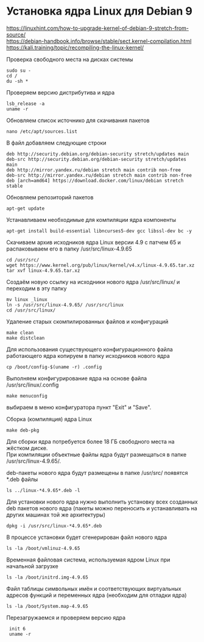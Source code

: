 # Установка ядра Linux для Debian 9

https://linuxhint.com/how-to-upgrade-kernel-of-debian-9-stretch-from-source/  
https://debian-handbook.info/browse/stable/sect.kernel-compilation.html  
https://kali.training/topic/recompiling-the-linux-kernel/

Проверка свободного места на дисках системы
    
    sudo su -
    cd /
    du -sh *
    
Проверяем версию дистрибутива и ядра

    lsb_release -a
    uname -r

Обновляем список источнико для скачивания пакетов

    nano /etc/apt/sources.list

В файл добавляем следующие строки

    deb http://security.debian.org/debian-security stretch/updates main
    deb-src http://security.debian.org/debian-security stretch/updates main
    deb http://mirror.yandex.ru/debian stretch main contrib non-free
    deb-src http://mirror.yandex.ru/debian stretch main contrib non-free
    deb [arch=amd64] https://download.docker.com/linux/debian stretch stable

Обновляем репозиторий пакетов

    apt-get update

Устанавливаем необходимые для компиляции ядра компоненты
    
    apt-get install build-essential libncurses5-dev gcc libssl-dev bc -y

Скачиваем архив исходников ядра Linux версии 4.9 с патчем 65 и распаковываем его в папку /usr/src/linux-4.9.65

    cd /usr/src/
    wget https://www.kernel.org/pub/linux/kernel/v4.x/linux-4.9.65.tar.xz
    tar xvf linux-4.9.65.tar.xz

Создаём новую ссылку на исходники нового ядра /usr/src/linux/ и переходим в эту папку
    
    mv linux _linux
    ln -s /usr/src/linux-4.9.65/ /usr/src/linux
    cd /usr/src/linux/

Удаление старых скомпилированных файлов и конфигураций

    make clean
    make distclean

Для использования существующего конфигурационного файла работающего ядра копируем в папку исходников нового ядра 

    cp /boot/config-$(uname -r) .config
    
Выполняем конфигурирование ядра на основе файла /usr/src/linux/.config

    make menuconfig

выбираем в меню конфигуратора пункт "Exit" и "Save".

Сборка (компиляция) ядра Linux
    
    make deb-pkg

Для сборки ядра потребуется более 18 ГБ свободного места на жёстком диске.  
При компиляции объектные файлы ядра будут размещаться в папке /usr/src/linux-4.9.65/.

deb-пакеты нового ядра будут размещены в папке /usr/src/ появятся *.deb файлы
    
    ls ../linux-*4.9.65*.deb -l

Для установки нового ядра нужно выполнить установку всех созданных deb пакетов нового ядра (пакеты можно переносить и устанавливать на других машинах той же архитектуры)

    dpkg -i /usr/src/linux-*4.9.65*.deb

В процессе установки будет сгенерирован файл нового ядра
    
    ls -la /boot/vmlinuz-4.9.65

Временная файловая система, используемая ядром Linux при начальной загрузке

    ls -la /boot/initrd.img-4.9.65

Файл таблицы символьных имён и соответствующих виртуальных адресов функций и переменных ядра (необходим для отладки ядра)

    ls -la /boot/System.map-4.9.65

Перезагружаемся и проверяем версию ядра

     init 6
     uname -r
     

    
